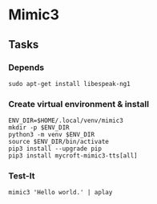 # Mimic3


## Tasks

### Depends
```
sudo apt-get install libespeak-ng1                                                  
```

### Create virtual environment & install
```
ENV_DIR=$HOME/.local/venv/mimic3
mkdir -p $ENV_DIR
python3 -m venv $ENV_DIR
source $ENV_DIR/bin/activate
pip3 install --upgrade pip                                                          
pip3 install mycroft-mimic3-tts[all]                                                
```
### Test-It
```
mimic3 'Hello world.' | aplay  
```
